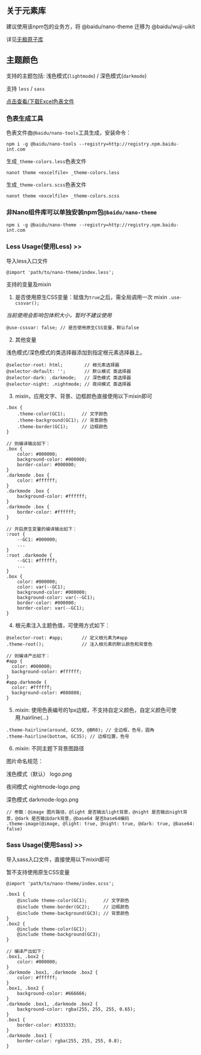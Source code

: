 ## 关于元素库

建议使用该npm包的业务方，将 @baidu/nano-theme 迁移为 @baidu/wuji-uikit

详见[无极原子库](http://wuji.baidu-int.com/docs/develop/materials/wuji-uikit.html)

## 主题颜色

支持的主题包括: 浅色模式(`lightmode`) / 深色模式(`darkmode`)

支持 `less` / `sass`

[点击查看/下载Excel色表文件](http://agroup.baidu.com/share/office/3394775c29614647aa5d1c1dffde4863)

### 色表生成工具

色表文件由`@baidu/nano-tools`工具生成，安装命令：

```
npm i -g @baidu/nano-tools --registry=http://registry.npm.baidu-int.com
```

生成`_theme-colors.less`色表文件

```
nanot theme <excelfile> _theme-colors.less
```

生成`_theme-colors.scss`色表文件

```
nanot theme <excelfile> _theme-colors.scss
```

### 非Nano组件库可以单独安装npm包`@baidu/nano-theme`

```
npm i -g @baidu/nano-theme --registry=http://registry.npm.baidu-int.com
```

### Less Usage(使用Less) >>

导入less入口文件

```
@import 'path/to/nano-theme/index.less';
```

支持的变量及mixin

1. 是否使用原生CSS变量：赋值为`true`之后，需全局调用一次 mixin `.use-cssvar();`

*当前使用会影响包体积大小，暂时不建议使用*

```
@use-cssvar: false; // 是否使用原生CSS变量，默认false
```

2. 其他变量

浅色模式/深色模式的类选择器添加到指定根元素选择器上。

```
@selector-root: html;        // 根元素选择器
@selector-default: '';       // 默认模式 类选择器
@selector-dark: .darkmode;   // 深色模式 类选择器
@selector-night: .nightmode; // 夜间模式 类选择器
```

3. mixin，应用文字、背景、边框颜色直接使用以下mixin即可

```
.box {
    .theme-color(GC1);      // 文字颜色
    .theme-background(GC1); // 背景颜色
    .theme-border(GC1);     // 边框颜色
}

// 则编译输出如下：
.box {
    color: #000000;
    background-color: #000000;
    border-color: #000000;
}
.darkmode .box {
    color: #ffffff;
}
.darkmode .box {
    background-color: #ffffff;
}
.darkmode .box {
    border-color: #ffffff;
}

// 开启原生变量的编译输出如下：
:root {
    --GC1: #000000;
    ...
}
:root .darkmode {
    --GC1: #ffffff;
    ...
}
.box {
    color: #000000;
    color: var(--GC1);
    background-color: #000000;
    background-color: var(--GC1);
    border-color: #000000;
    border-color: var(--GC1);
}
```

4. 根元素注入主题色值，可使用方式如下：

```
@selector-root: #app;       // 定义根元素为#app
.theme-root();              // 注入根元素的默认颜色和背景色

// 则编译产出如下：
#app {
  color: #000000;
  background-color: #ffffff;
}
#app.darkmode {
  color: #ffffff;
  background-color: #080808;
}
```

5. mixin: 使用色表编号的1px边框，不支持自定义颜色，自定义颜色可使用.hairline(...)

```
.theme-hairline(around, GC59, @BR0); // 全边框，色号，圆角
.theme-hairline(bottom, GC35); // 边框位置，色号
```

6. mixin: 不同主题下背景图路径

图片命名规范：

浅色模式（默认） logo.png

夜间模式 nightmode-logo.png

深色模式 darkmode-logo.png


```
// 参数：@image 图片路径，@light 是否输出light背景，@night 是否输出night背景，@dark 是否输出dark背景，@base64 是否base64编码
.theme-image(@image, @light: true, @night: true, @dark: true, @base64: false)
```

### Sass Usage(使用Sass) >>

导入sass入口文件，直接使用以下mixin即可

暂不支持使用原生CSS变量

```
@import 'path/to/nano-theme/index.scss';

.box1 {
    @include theme-color(GC1);      // 文字颜色
    @include theme-border(GC2);     // 边框颜色
    @include theme-background(GC3); // 背景颜色
}
.box2 {
    @include theme-color(GC1);
    @include theme-background(GC3);
}

// 编译产出如下：
.box1, .box2 {
    color: #000000;
}
.darkmode .box1, .darkmode .box2 {
    color: #ffffff;
}
.box1, .box2 {
    background-color: #666666;
}
.darkmode .box1, .darkmode .box2 {
    background-color: rgba(255, 255, 255, 0.65);
}
.box1 {
    border-color: #333333;
}
.darkmode .box1 {
    border-color: rgba(255, 255, 255, 0.8);
}
```
